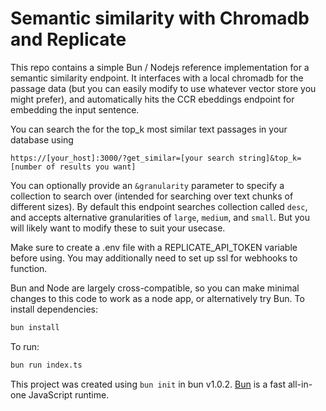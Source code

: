 # Semantic similarity with Chromadb and Replicate

This repo contains a simple Bun / Nodejs reference implementation for a semantic similarity endpoint.
It interfaces with a local chromadb for the passage data (but you can easily modify to use whatever vector store you might prefer), and automatically hits the CCR ebeddings endpoint for embedding the input sentence. 

You can search the for the top_k most similar text passages in your database using 

```
https://[your_host]:3000/?get_similar=[your search string]&top_k=[number of results you want]
```

You can optionally provide an `&granularity` parameter to specify a collection to search over (intended for searching over text chunks of different sizes). By default this endpoint searches collection called `desc`, and accepts alternative granularities of `large`, `medium`, and `small`. But you will likely want to modify these to suit your usecase.

Make sure to create a .env file with a REPLICATE_API_TOKEN variable before using. You may additionally need to set up ssl for webhooks to function.

Bun and Node are largely cross-compatible, so you can make minimal changes to this code to work as a node app, or alternatively try Bun.
To install dependencies:

```bash
bun install
```

To run:

```bash
bun run index.ts
```

This project was created using `bun init` in bun v1.0.2. [Bun](https://bun.sh) is a fast all-in-one JavaScript runtime.
